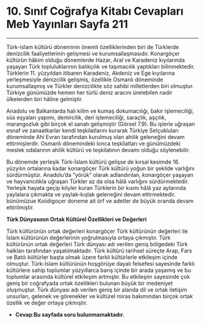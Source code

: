 # 10. Sınıf Coğrafya Kitabı Cevapları Meb Yayınları Sayfa 211

---

Türk-islam kültürü döneminin önemli özelliklerinden biri de Türklerde denizcilik faaliyetlerinin gelişmesi ve kurumsallaşmasıdır. Konargöçer kültürün hâkim olduğu dönemlerde Hazar, Aral ve Karadeniz kıyılarında yaşayan Türk topluluklarının balıkçılık ve taşımacılık yaptıkları bilinmektedir. Türklerin 11. yüzyıldan itibaren Karadeniz, Akdeniz ve Ege kıyılarına yerleşmesiyle denizcilik gelişmiş, özellikle Osmanlı döneminde kurumsallaşmış ve Türkler denizcilikte söz sahibi milletlerden biri olmuştur. Türkiye günümüzde hemen her türlü deniz aracını üretebilen nadir ülkelerden biri hâline gelmiştir.

 Anadolu ve Balkanlarda halı kilim ve kumaş dokumacılığı, bakır işlemeciliği, süs eşyaları yapımı, demircilik, deri işlemeciliği, saraçlık, aşçılık, marangozluk gibi birçok el sanatı gelişmiştir (Görsel 7.9). Bu işlerle uğraşan esnaf ve zanaatkarlar kendi teşkilatlarını kurarak Türkiye Selçukluları döneminde Ahi Evran tarafından kurulmuş olan ahilik geleneğini devam ettirmişlerdir. Osmanlı dönemindeki lonca teşkilatları ve günümüzdeki meslek odalarının ahilik kültürü ve teşkilatının devamı olduğu söylenebilir.

 Bu dönemde yerleşik Türk-İslam kültürü gelişse de kırsal kesimde 16. yüzyılın ortalarına kadar konargöçer Türk kültürü yoğun bir şekilde varlığını sürdürmüştür. Anadolu’da “yörük” olarak adlandırılan, konargöçer yaşayan ve hayvancılıkla uğraşan Türkler az da olsa hâlâ varlığını sürdürmektedir. Yerleşik hayata geçip köyler kuran Türklerin bir kısmı hâlâ yaz aylarında yaylalara çıkmakta ve yaylak-kışlak geleneğini devam ettirmektedir. bünümüzue Koiidigoçer doneme ait örf ve adetler de büyük oranda devam ettirilmiştir.

**Türk Dünyasının Ortak Kültürel Özellikleri ve Değerleri**

Türk kültürünün ortak değerleri konargöçer Türk kültürünün değerleri ile İslam kültürünün değerlerinin yoğrulmasıyla ortaya çıkmıştır. Türk kültürünün ortak değerleri Türk dünyası adı verilen geniş bölgedeki Türk halkları tarafından yaşatılmaktadır. Türk kültürü tarihsel süreçte Arap, Fars ve Batılı kültürler başta olmak üzere farklı kültürlerle etkileşim içinde olmuştur. Türk-İslam kültürünün hoşgörüye dayalı felsefesi sayesinde farklı kültürlere sahip toplumlar yüzyıllarca barış içinde bir arada yaşamış ve bu toplumlar arasında kültürel etkileşim artmıştır. Bu etkileşim sayesinde çok geniş bir coğrafyada ortak özellikleri bulunan büyük bir medeniyet oluşmuştur. Türk dünyası adı verilen geniş bir alanda dil ve ortak iletişim unsurları, gelenek ve görenekler ve kültürel miras bakımından birçok ortak özellik ve değer ortaya çıkmıştır.

-   **Cevap**:**Bu sayfada soru bulunmamaktadır.**